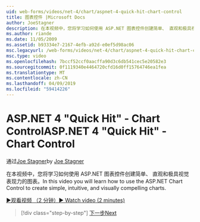 ```yaml
---
uid: web-forms/videos/net-4/chart/aspnet-4-quick-hit-chart-control
title: 图表控件 |Microsoft Docs
author: JoeStagner
description: 在本视频中，您将学习如何使用 ASP.NET 图表控件创建简单、 直观和极具视觉表现力的图表。
ms.author: riande
ms.date: 11/05/2009
ms.assetid: b93334e7-2167-4efb-a92d-e0ef5d98ac06
msc.legacyurl: /web-forms/videos/net-4/chart/aspnet-4-quick-hit-chart-control
msc.type: video
ms.openlocfilehash: 7bccf52ccf0aacffa90d3c6db541cec5e20582e3
ms.sourcegitcommit: 0f1119340e4464720cfd16d0ff15764746ea1fea
ms.translationtype: MT
ms.contentlocale: zh-CN
ms.lasthandoff: 04/09/2019
ms.locfileid: "59414226"
---
```

# <a name="aspnet-4-quick-hit---chart-control"></a><span data-ttu-id="d7d37-103">ASP.NET 4 "Quick Hit" - Chart Control</span><span class="sxs-lookup"><span data-stu-id="d7d37-103">ASP.NET 4 "Quick Hit" - Chart Control</span></span>

<span data-ttu-id="d7d37-104">通过[Joe Stagner](https://github.com/JoeStagner)</span><span class="sxs-lookup"><span data-stu-id="d7d37-104">by [Joe Stagner](https://github.com/JoeStagner)</span></span>

<span data-ttu-id="d7d37-105">在本视频中，您将学习如何使用 ASP.NET 图表控件创建简单、 直观和极具视觉表现力的图表。</span><span class="sxs-lookup"><span data-stu-id="d7d37-105">In this video you will learn how to use the ASP.NET Chart Control to create simple, intuitive, and visually compelling charts.</span></span> 

[<span data-ttu-id="d7d37-106">&#9654;观看视频 （2 分钟）</span><span class="sxs-lookup"><span data-stu-id="d7d37-106">&#9654; Watch video (2 minutes)</span></span>](https://channel9.msdn.com/Blogs/ASP-NET-Site-Videos/aspnet-4-quick-hit-chart-control)

> [!div class="step-by-step"]
> [<span data-ttu-id="d7d37-107">下一步</span><span class="sxs-lookup"><span data-stu-id="d7d37-107">Next</span></span>](aspnet-4-how-do-i-introducing-the-new-chart-control-in-visual-studio-2010.md)
